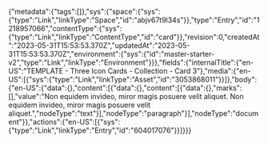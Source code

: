 {"metadata":{"tags":[]},"sys":{"space":{"sys":{"type":"Link","linkType":"Space","id":"abjv67t9l34s"}},"type":"Entry","id":"1218957066","contentType":{"sys":{"type":"Link","linkType":"ContentType","id":"card"}},"revision":0,"createdAt":"2023-05-31T15:53:53.370Z","updatedAt":"2023-05-31T15:53:53.370Z","environment":{"sys":{"id":"master-starter-v2","type":"Link","linkType":"Environment"}}},"fields":{"internalTitle":{"en-US":"TEMPLATE - Three Icon Cards - Collection - Card 3"},"media":{"en-US":[{"sys":{"type":"Link","linkType":"Asset","id":"3053868011"}}]},"body":{"en-US":{"data":{},"content":[{"data":{},"content":[{"data":{},"marks":[],"value":"Non equidem invideo, miror magis posuere velit aliquet. Non equidem invideo, miror magis posuere velit aliquet.","nodeType":"text"}],"nodeType":"paragraph"}],"nodeType":"document"}},"actions":{"en-US":[{"sys":{"type":"Link","linkType":"Entry","id":"604017076"}}]}}}